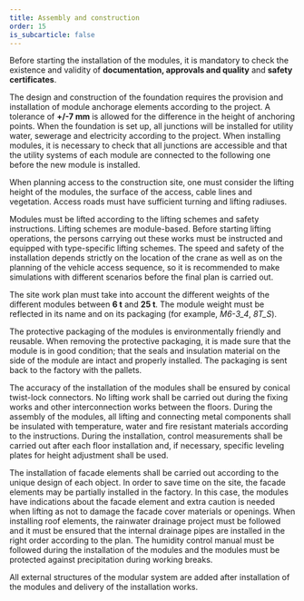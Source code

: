 ```yaml
---
title: Assembly and construction
order: 15
is_subcarticle: false
---
```

Before starting the installation of the modules, it is mandatory to check the existence and validity of **documentation, approvals and quality** and **safety certificates**. 

The design and construction of the foundation requires the provision and installation of module anchorage elements according to the project. A tolerance of **+/-7 mm** is allowed for the difference in the height of anchoring points. When the foundation is set up, all junctions will be installed for utility water, sewerage and electricity according to the project. When installing modules, it is necessary to check that all junctions are accessible and that the utility systems of each module are connected to the following one before the new module is installed.

When planning access to the construction site, one must consider the lifting height of the modules, the surface of the access, cable lines and vegetation. Access roads must have sufficient turning and lifting radiuses.

Modules must be lifted according to the lifting schemes and safety instructions. Lifting schemes are module-based. Before starting lifting operations, the persons carrying out these works must be instructed and equipped with type-specific lifting schemes. The speed and safety of the installation depends strictly on the location of the crane as well as on the planning of the vehicle access sequence, so it is recommended to make simulations with different scenarios before the final plan is carried out.

The site work plan must take into account the different weights of the different modules between **6 t** and **25 t**. The module weight must be reflected in its name and on its packaging (for example, *M6-3_4*, *8T_S*).

The protective packaging of the modules is environmentally friendly and reusable. When removing the protective packaging, it is made sure that the module is in good condition; that the seals and insulation material on the side of the module are intact and properly installed. The packaging is sent back to the factory with the pallets.

The accuracy of the installation of the modules shall be ensured by conical twist-lock connectors. No lifting work shall be carried out during the fixing works and other interconnection works between the floors. During the assembly of the modules, all lifting and connecting metal components shall be insulated with temperature, water and fire resistant materials according to the instructions. During the installation, control measurements shall be carried out after each floor installation and, if necessary, specific leveling plates for height adjustment shall be used.

The installation of facade elements shall be carried out according to the unique design of each object. In order to save time on the site, the facade elements may be partially installed in the factory. In this case, the modules have indications about the facade element and extra caution is needed when lifting as not to damage the facade cover materials or openings. When installing roof elements, the rainwater drainage project must be followed and it must be ensured that the internal drainage pipes are installed in the right order according to the plan. The humidity control manual must be followed during the installation of the modules and the modules must be protected against precipitation during working breaks.

All external structures of the modular system are added after installation of the modules and delivery of the installation works.